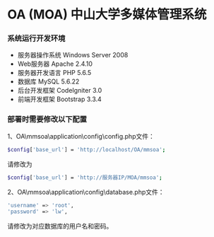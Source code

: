 # OA (MOA)  中山大学多媒体管理系统


### 系统运行开发环境
  - 服务器操作系统	Windows Server 2008
  - Web服务器	    Apache 2.4.10
  - 服务器开发语言  PHP 5.6.5
  - 数据库	        MySQL 5.6.22
  - 后台开发框架	CodeIgniter 3.0
  - 前端开发框架	Bootstrap 3.3.4

### 部署时需要修改以下配置
1、OA\mmsoa\application\config\config.php文件：
```sh
$config['base_url'] = 'http://localhost/OA/mmsoa';
```
请修改为
```sh
$config['base_url'] = 'http://服务器IP/MOA/mmsoa';
```

2、OA\mmsoa\application\config\database.php文件：
```sh
'username' => 'root',
'password' => 'lw',
```
请修改为对应数据库的用户名和密码。
